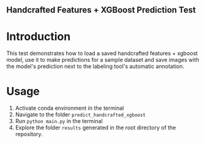 ## Handcrafted Features + XGBoost Prediction Test

# Introduction

This test demonstrates how to load a saved handcrafted features + xgboost model, use it to make predictions for a sample dataset and save images with the model's prediction next to the labeling tool's automatic annotation.

# Usage

1. Activate conda environment in the terminal
2. Navigate to the folder `predict_handcrafted_xgboost`
3. Run `python main.py` in the terminal
4. Explore the folder `results` generated in the root directory of the repository. 

